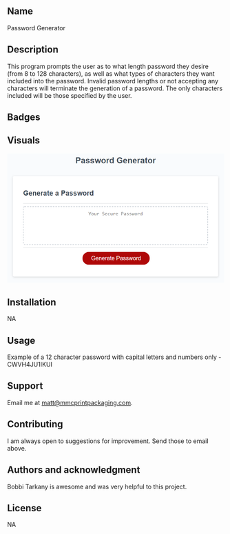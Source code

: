 
## Name
Password Generator

## Description
This program prompts the user as to what length password they desire (from 8 to 128 characters), as well as what types of characters they want included into the password.  Invalid password lengths or not accepting any characters will terminate the generation of a password. The only characters included will be those specified by the user.  

## Badges

## Visuals
![Alt text](image.png)


## Installation
NA

## Usage
Example of a 12 character password with capital letters and numbers only - CWVH4JU1IKUI

## Support
Email me at matt@mmcprintpackaging.com.

## Contributing
I am always open to suggestions for improvement.  Send those to email above. 

## Authors and acknowledgment
Bobbi Tarkany is awesome and was very helpful to this project.

## License
NA


